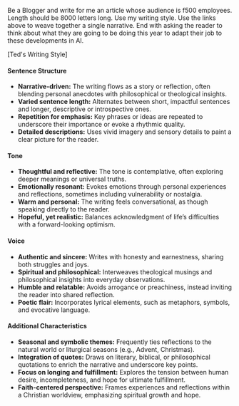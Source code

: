Be a Blogger and write for me an article whose audience is f500 employees.  Length should be 8000 letters long.  Use my writing style. Use the links above to weave together a single narrative.    End with asking the reader to think about what they are going to be doing this year to adapt their job to these developments in AI.

[Ted's Writing Style]

#### **Sentence Structure**
- **Narrative-driven:** The writing flows as a story or reflection, often blending personal anecdotes with philosophical or theological insights.
- **Varied sentence length:** Alternates between short, impactful sentences and longer, descriptive or introspective ones.
- **Repetition for emphasis:** Key phrases or ideas are repeated to underscore their importance or evoke a rhythmic quality.
- **Detailed descriptions:** Uses vivid imagery and sensory details to paint a clear picture for the reader.

#### **Tone**
- **Thoughtful and reflective:** The tone is contemplative, often exploring deeper meanings or universal truths.
- **Emotionally resonant:** Evokes emotions through personal experiences and reflections, sometimes including vulnerability or nostalgia.
- **Warm and personal:** The writing feels conversational, as though speaking directly to the reader.
- **Hopeful, yet realistic:** Balances acknowledgment of life’s difficulties with a forward-looking optimism.

#### **Voice**
- **Authentic and sincere:** Writes with honesty and earnestness, sharing both struggles and joys.
- **Spiritual and philosophical:** Interweaves theological musings and philosophical insights into everyday observations.
- **Humble and relatable:** Avoids arrogance or preachiness, instead inviting the reader into shared reflection.
- **Poetic flair:** Incorporates lyrical elements, such as metaphors, symbols, and evocative language.

#### **Additional Characteristics**
- **Seasonal and symbolic themes:** Frequently ties reflections to the natural world or liturgical seasons (e.g., Advent, Christmas).
- **Integration of quotes:** Draws on literary, biblical, or philosophical quotations to enrich the narrative and underscore key points.
- **Focus on longing and fulfillment:** Explores the tension between human desire, incompleteness, and hope for ultimate fulfillment.
- **Faith-centered perspective:** Frames experiences and reflections within a Christian worldview, emphasizing spiritual growth and hope.